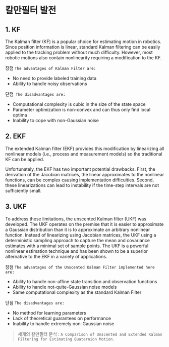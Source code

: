 # 칼만필터 발전 

## 1. KF

The Kalman filter (KF) is a popular choice for estimating motion in robotics. Since position information is linear, standard Kalman filtering can be easily applied to the tracking problem without much difficulty.
However, most robotic motions also contain nonlinearity requiring a modification to the KF.

장점 `The advantages of Kalman Filter are:`
- No need to provide labeled training data
- Ability to handle noisy observations

단점` The disadvantages are:`
- Computational complexity is cubic in the size of the state space
- Parameter optimization is non-convex and can thus only find local optima
- Inability to cope with non-Gaussian noise


## 2. EKF

The extended Kalman filter (EKF) provides this modification by linearizing all nonlinear models (i.e., process and measurement models) so the traditional KF can be applied.

Unfortunately, the EKF has two important potential drawbacks. First, the derivation of the Jacobian matrices, the linear approximates to the nonlinear functions, can be complex causing implementation difficulties. Second, these linearizations can lead to instability if the time-step intervals are not sufficiently small.

## 3. UKF

To address these limitations, the unscented Kalman filter (UKF) was developed. The UKF operates on the premise that it is easier to approximate a Gaussian distribution than it is to approximate an arbitrary nonlinear function. Instead of linearizing using Jacobian matrices, the UKF using a deterministic sampling approach to capture the mean and covariance estimates with a minimal set of sample points.
The UKF is a powerful nonlinear estimation technique and has been shown to be a superior alternative to the EKF in a variety of applications.


장점 `The advantages of the Unscented Kalman Filter implemented here are:`
- Ability to handle non-affine state transition and observation functions
- Ability to handle not-quite-Gaussian noise models
- Same computational complexity as the standard Kalman Filter

단점 `The disadvantages are:`
- No method for learning parameters
- Lack of theoretical guarantees on performance
- Inability to handle extremely non-Gaussian noise


> 세개의 칼만필터 분석 : `A Comparison of Unscented and Extended Kalman Filtering for Estimating Quaternion Motion.`



